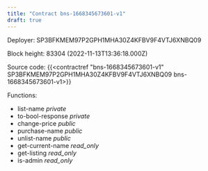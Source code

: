 ```yaml
---
title: "Contract bns-1668345673601-v1"
draft: true
---
```

Deployer: SP3BFKMEM97P2GPH1MHA30Z4KFBV9F4VTJ6XNBQ09


 



Block height: 83304 (2022-11-13T13:36:18.000Z)

Source code: {{<contractref "bns-1668345673601-v1" SP3BFKMEM97P2GPH1MHA30Z4KFBV9F4VTJ6XNBQ09 bns-1668345673601-v1>}}

Functions:

* list-name _private_
* to-bool-response _private_
* change-price _public_
* purchase-name _public_
* unlist-name _public_
* get-current-name _read_only_
* get-listing _read_only_
* is-admin _read_only_
